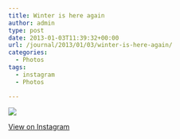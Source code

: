 ```yaml
---
title: Winter is here again
author: admin
type: post
date: 2013-01-03T11:39:32+00:00
url: /journal/2013/01/03/winter-is-here-again/
categories:
  - Photos
tags:
  - instagram
  - Photos

---
```

![][1]

<p class="view-instagram">
  <a href="http://instagr.am/p/UBPs_WqlhE/">View on Instagram</a>
</p>

 [1]: http://lobban.org/wordpress//HLIC/00623c8890a41c9ce6fd20ecd0d34c1c.jpg